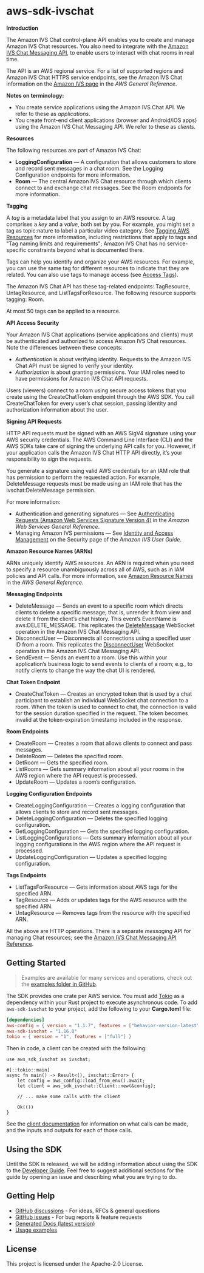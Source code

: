 # aws-sdk-ivschat

__Introduction__

The Amazon IVS Chat control-plane API enables you to create and manage Amazon IVS Chat resources. You also need to integrate with the [Amazon IVS Chat Messaging API](https://docs.aws.amazon.com/ivs/latest/chatmsgapireference/chat-messaging-api.html), to enable users to interact with chat rooms in real time.

The API is an AWS regional service. For a list of supported regions and Amazon IVS Chat HTTPS service endpoints, see the Amazon IVS Chat information on the [Amazon IVS page](https://docs.aws.amazon.com/general/latest/gr/ivs.html) in the _AWS General Reference_.

__Notes on terminology:__
  - You create service applications using the Amazon IVS Chat API. We refer to these as _applications_.
  - You create front-end client applications (browser and Android/iOS apps) using the Amazon IVS Chat Messaging API. We refer to these as _clients_.

__Resources__

The following resources are part of Amazon IVS Chat:
  - __LoggingConfiguration__ — A configuration that allows customers to store and record sent messages in a chat room. See the Logging Configuration endpoints for more information.
  - __Room__ — The central Amazon IVS Chat resource through which clients connect to and exchange chat messages. See the Room endpoints for more information.

__Tagging__

A _tag_ is a metadata label that you assign to an AWS resource. A tag comprises a _key_ and a _value_, both set by you. For example, you might set a tag as topic:nature to label a particular video category. See [Tagging AWS Resources](https://docs.aws.amazon.com/general/latest/gr/aws_tagging.html) for more information, including restrictions that apply to tags and "Tag naming limits and requirements"; Amazon IVS Chat has no service-specific constraints beyond what is documented there.

Tags can help you identify and organize your AWS resources. For example, you can use the same tag for different resources to indicate that they are related. You can also use tags to manage access (see [Access Tags](https://docs.aws.amazon.com/IAM/latest/UserGuide/access_tags.html)).

The Amazon IVS Chat API has these tag-related endpoints: TagResource, UntagResource, and ListTagsForResource. The following resource supports tagging: Room.

At most 50 tags can be applied to a resource.

__API Access Security__

Your Amazon IVS Chat applications (service applications and clients) must be authenticated and authorized to access Amazon IVS Chat resources. Note the differences between these concepts:
  - _Authentication_ is about verifying identity. Requests to the Amazon IVS Chat API must be signed to verify your identity.
  - _Authorization_ is about granting permissions. Your IAM roles need to have permissions for Amazon IVS Chat API requests.

Users (viewers) connect to a room using secure access tokens that you create using the CreateChatToken endpoint through the AWS SDK. You call CreateChatToken for every user’s chat session, passing identity and authorization information about the user.

__Signing API Requests__

HTTP API requests must be signed with an AWS SigV4 signature using your AWS security credentials. The AWS Command Line Interface (CLI) and the AWS SDKs take care of signing the underlying API calls for you. However, if your application calls the Amazon IVS Chat HTTP API directly, it’s your responsibility to sign the requests.

You generate a signature using valid AWS credentials for an IAM role that has permission to perform the requested action. For example, DeleteMessage requests must be made using an IAM role that has the ivschat:DeleteMessage permission.

For more information:
  - Authentication and generating signatures — See [Authenticating Requests (Amazon Web Services Signature Version 4)](https://docs.aws.amazon.com/AmazonS3/latest/API/sig-v4-authenticating-requests.html) in the _Amazon Web Services General Reference_.
  - Managing Amazon IVS permissions — See [Identity and Access Management](https://docs.aws.amazon.com/ivs/latest/userguide/security-iam.html) on the Security page of the _Amazon IVS User Guide_.

__Amazon Resource Names (ARNs)__

ARNs uniquely identify AWS resources. An ARN is required when you need to specify a resource unambiguously across all of AWS, such as in IAM policies and API calls. For more information, see [Amazon Resource Names](https://docs.aws.amazon.com/general/latest/gr/aws-arns-and-namespaces.html) in the _AWS General Reference_.

__Messaging Endpoints__
  - DeleteMessage — Sends an event to a specific room which directs clients to delete a specific message; that is, unrender it from view and delete it from the client’s chat history. This event’s EventName is aws:DELETE_MESSAGE. This replicates the [DeleteMessage](https://docs.aws.amazon.com/ivs/latest/chatmsgapireference/actions-deletemessage-publish.html) WebSocket operation in the Amazon IVS Chat Messaging API.
  - DisconnectUser — Disconnects all connections using a specified user ID from a room. This replicates the [DisconnectUser](https://docs.aws.amazon.com/ivs/latest/chatmsgapireference/actions-disconnectuser-publish.html) WebSocket operation in the Amazon IVS Chat Messaging API.
  - SendEvent — Sends an event to a room. Use this within your application’s business logic to send events to clients of a room; e.g., to notify clients to change the way the chat UI is rendered.

__Chat Token Endpoint__
  - CreateChatToken — Creates an encrypted token that is used by a chat participant to establish an individual WebSocket chat connection to a room. When the token is used to connect to chat, the connection is valid for the session duration specified in the request. The token becomes invalid at the token-expiration timestamp included in the response.

__Room Endpoints__
  - CreateRoom — Creates a room that allows clients to connect and pass messages.
  - DeleteRoom — Deletes the specified room.
  - GetRoom — Gets the specified room.
  - ListRooms — Gets summary information about all your rooms in the AWS region where the API request is processed.
  - UpdateRoom — Updates a room’s configuration.

__Logging Configuration Endpoints__
  - CreateLoggingConfiguration — Creates a logging configuration that allows clients to store and record sent messages.
  - DeleteLoggingConfiguration — Deletes the specified logging configuration.
  - GetLoggingConfiguration — Gets the specified logging configuration.
  - ListLoggingConfigurations — Gets summary information about all your logging configurations in the AWS region where the API request is processed.
  - UpdateLoggingConfiguration — Updates a specified logging configuration.

__Tags Endpoints__
  - ListTagsForResource — Gets information about AWS tags for the specified ARN.
  - TagResource — Adds or updates tags for the AWS resource with the specified ARN.
  - UntagResource — Removes tags from the resource with the specified ARN.

All the above are HTTP operations. There is a separate _messaging_ API for managing Chat resources; see the [Amazon IVS Chat Messaging API Reference](https://docs.aws.amazon.com/ivs/latest/chatmsgapireference/chat-messaging-api.html).

## Getting Started

> Examples are available for many services and operations, check out the
> [examples folder in GitHub](https://github.com/awslabs/aws-sdk-rust/tree/main/examples).

The SDK provides one crate per AWS service. You must add [Tokio](https://crates.io/crates/tokio)
as a dependency within your Rust project to execute asynchronous code. To add `aws-sdk-ivschat` to
your project, add the following to your **Cargo.toml** file:

```toml
[dependencies]
aws-config = { version = "1.1.7", features = ["behavior-version-latest"] }
aws-sdk-ivschat = "1.16.0"
tokio = { version = "1", features = ["full"] }
```

Then in code, a client can be created with the following:

```rust,no_run
use aws_sdk_ivschat as ivschat;

#[::tokio::main]
async fn main() -> Result<(), ivschat::Error> {
    let config = aws_config::load_from_env().await;
    let client = aws_sdk_ivschat::Client::new(&config);

    // ... make some calls with the client

    Ok(())
}
```

See the [client documentation](https://docs.rs/aws-sdk-ivschat/latest/aws_sdk_ivschat/client/struct.Client.html)
for information on what calls can be made, and the inputs and outputs for each of those calls.

## Using the SDK

Until the SDK is released, we will be adding information about using the SDK to the
[Developer Guide](https://docs.aws.amazon.com/sdk-for-rust/latest/dg/welcome.html). Feel free to suggest
additional sections for the guide by opening an issue and describing what you are trying to do.

## Getting Help

* [GitHub discussions](https://github.com/awslabs/aws-sdk-rust/discussions) - For ideas, RFCs & general questions
* [GitHub issues](https://github.com/awslabs/aws-sdk-rust/issues/new/choose) - For bug reports & feature requests
* [Generated Docs (latest version)](https://awslabs.github.io/aws-sdk-rust/)
* [Usage examples](https://github.com/awslabs/aws-sdk-rust/tree/main/examples)

## License

This project is licensed under the Apache-2.0 License.

